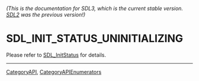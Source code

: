 ###### (This is the documentation for SDL3, which is the current stable version. [SDL2](https://wiki.libsdl.org/SDL2/) was the previous version!)
# SDL_INIT_STATUS_UNINITIALIZING

Please refer to [SDL_InitStatus](SDL_InitStatus) for details.

----
[CategoryAPI](CategoryAPI), [CategoryAPIEnumerators](CategoryAPIEnumerators)


